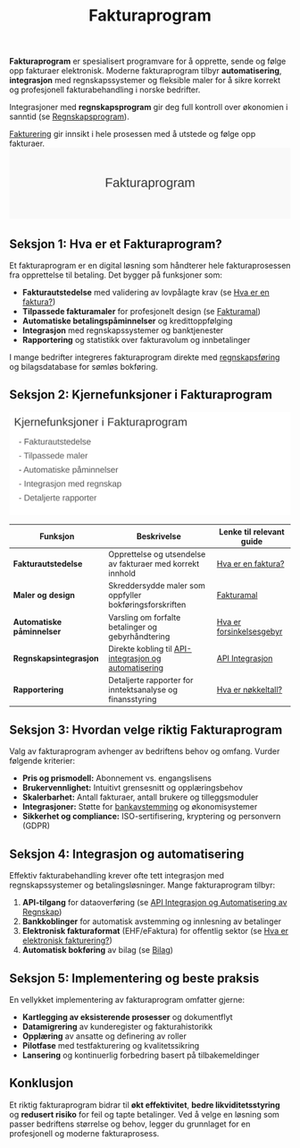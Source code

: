 ﻿---
title: "Fakturaprogram"
seoTitle: "Fakturaprogram"
description: '**Fakturaprogram** er spesialisert programvare for å opprette, sende og følge opp fakturaer elektronisk. Moderne fakturaprogram tilbyr **automatisering**, **i...'
---

**Fakturaprogram** er spesialisert programvare for å opprette, sende og følge opp fakturaer elektronisk. Moderne fakturaprogram tilbyr **automatisering**, **integrasjon** med regnskapssystemer og fleksible maler for å sikre korrekt og profesjonell fakturabehandling i norske bedrifter.
 
Integrasjoner med **regnskapsprogram** gir deg full kontroll over økonomien i sanntid (se [Regnskapsprogram](/blogs/regnskap/regnskapsprogram "Regnskapsprogram: Økonomistyring for Norske Bedrifter")).

[Fakturering](/blogs/regnskap/fakturering "Fakturering: Guide til Prosessen for Opprettelse, Utsending og Oppfølging av Faktura") gir innsikt i hele prosessen med å utstede og følge opp fakturaer.
![Fakturaprogram](fakturaprogram-image.svg)

## Seksjon 1: Hva er et Fakturaprogram?

Et fakturaprogram er en digital løsning som håndterer hele fakturaprosessen fra opprettelse til betaling. Det bygger på funksjoner som:

* **Fakturautstedelse** med validering av lovpålagte krav (se [Hva er en faktura?](/blogs/regnskap/hva-er-en-faktura "Hva er en Faktura? En Guide til Norske Fakturakrav"))  
* **Tilpassede fakturamaler** for profesjonelt design (se [Fakturamal](/blogs/regnskap/hva-er-fakturamal "Hva er Fakturamal? Komplett Guide til Fakturamaler og Fakturadesign"))  
* **Automatiske betalingspåminnelser** og kredittoppfølging  
* **Integrasjon** med regnskapssystemer og banktjenester  
* **Rapportering** og statistikk over fakturavolum og innbetalinger

I mange bedrifter integreres fakturaprogram direkte med [regnskapsføring](/blogs/regnskap/hva-er-bokforing "Hva er Bokføring? Komplett Guide til Regnskapsføring og Bokføringsregler") og bilagsdatabase for sømløs bokføring.

## Seksjon 2: Kjernefunksjoner i Fakturaprogram

![Kjernefunksjoner i Fakturaprogram](fakturaprogram-funksjoner.svg)

| Funksjon               | Beskrivelse                                                         | Lenke til relevant guide                                                                 |
|------------------------|---------------------------------------------------------------------|------------------------------------------------------------------------------------------|
| **Fakturautstedelse**  | Opprettelse og utsendelse av fakturaer med korrekt innhold          | [Hva er en faktura?](/blogs/regnskap/hva-er-en-faktura "Hva er en Faktura?")            |
| **Maler og design**    | Skreddersydde maler som oppfyller bokføringsforskriften             | [Fakturamal](/blogs/regnskap/hva-er-fakturamal "Hva er Fakturamal?")                    |
| **Automatiske påminnelser** | Varsling om forfalte betalinger og gebyrhåndtering              | [Hva er forsinkelsesgebyr](/blogs/regnskap/hva-er-forsinkelsesgebyr "Hva er Forsinkelsesgebyr?") |
| **Regnskapsintegrasjon**| Direkte kobling til [API-integrasjon og automatisering](/blogs/regnskap/api-integrasjon-automatisering-regnskap "API Integrasjon og Automatisering av Regnskap") | [API Integrasjon](/blogs/regnskap/api-integrasjon-automatisering-regnskap)       |
| **Rapportering**       | Detaljerte rapporter for inntektsanalyse og finansstyring           | [Hva er nøkkeltall?](/blogs/regnskap/hva-er-nokkeltall "Hva er Nøkkeltall?")              |

## Seksjon 3: Hvordan velge riktig Fakturaprogram

Valg av fakturaprogram avhenger av bedriftens behov og omfang. Vurder følgende kriterier:

* **Pris og prismodell:** Abonnement vs. engangslisens  
* **Brukervennlighet:** Intuitivt grensesnitt og opplæringsbehov  
* **Skalerbarhet:** Antall fakturaer, antall brukere og tilleggsmoduler  
* **Integrasjoner:** Støtte for [bankavstemming](/blogs/regnskap/hva-er-bankavstemming "Hva er Bankavstemming?") og økonomisystemer  
* **Sikkerhet og compliance:** ISO-sertifisering, kryptering og personvern (GDPR)

## Seksjon 4: Integrasjon og automatisering

Effektiv fakturabehandling krever ofte tett integrasjon med regnskapssystemer og betalingsløsninger. Mange fakturaprogram tilbyr:

1. **API-tilgang** for dataoverføring (se [API Integrasjon og Automatisering av Regnskap](/blogs/regnskap/api-integrasjon-automatisering-regnskap "API Integrasjon og Automatisering av Regnskap"))  
2. **Bankkoblinger** for automatisk avstemming og innlesning av betalinger  
3. **Elektronisk fakturaformat** (EHF/eFaktura) for offentlig sektor (se [Hva er elektronisk fakturering?](/blogs/regnskap/hva-er-elektronisk-fakturering "Hva er elektronisk fakturering?"))  
4. **Automatisk bokføring** av bilag (se [Bilag](/blogs/regnskap/bilag "Bilag - Komplett Guide til Digital Bilagsbehandling"))

## Seksjon 5: Implementering og beste praksis

En vellykket implementering av fakturaprogram omfatter gjerne:

* **Kartlegging av eksisterende prosesser** og dokumentflyt  
* **Datamigrering** av kunderegister og fakturahistorikk  
* **Opplæring** av ansatte og definering av roller  
* **Pilotfase** med testfakturering og kvalitetssikring  
* **Lansering** og kontinuerlig forbedring basert på tilbakemeldinger

## Konklusjon

Et riktig fakturaprogram bidrar til **økt effektivitet**, **bedre likviditetsstyring** og **redusert risiko** for feil og tapte betalinger. Ved å velge en løsning som passer bedriftens størrelse og behov, legger du grunnlaget for en profesjonell og moderne fakturaprosess.











